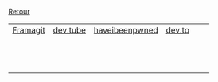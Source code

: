 
[Retour](README.md)

|                     |                     |                     |                     |                     |                     |
| ------------------- | ------------------- | ------------------- | ------------------- | ------------------- | ------------------- |
| [Framagit][1]       | [dev.tube][2]       | [haveibeenpwned][3] | [dev.to][4]         | | |
|                     |                     |                     |                     |                     |                     |
|                     |                     |                     |                     |                     |                     |
|                     |                     |                     |                     |                     |                     |
|                     |                     |                     |                     |                     |                     |
|                     |                     |                     |                     |                     |                     |
|                     |                     |                     |                     |                     |                     |
|                     |                     |                     |                     |                     |                     |
|                     |                     |                     |                     |                     |                     |
|                     |                     |                     |                     |                     |                     |
|                     |                     |                     |                     |                     |                     |
|                     |                     |                     |                     |                     |                     |
|                     |                     |                     |                     |                     |                     |

[1]:https://framagit.org/
[2]:https://dev.tube/
[3]:https://haveibeenpwned.com/
[4]:https://dev.to/
